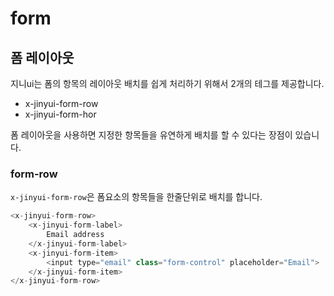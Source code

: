 # form

## 폼 레이아웃
지니ui는 폼의 항목의 레이아웃 배치를 쉽게 처리하기 위해서 2개의 테그를 제공합니다.
* x-jinyui-form-row
* x-jinyui-form-hor

폼 레이아웃을 사용하면 지정한 항목들을 유연하게 배치를 할 수 있다는 장점이 있습니다.

### form-row
`x-jinyui-form-row`은 폼요소의 항목들을 한줄단위로 배치를 합니다.

```php
<x-jinyui-form-row>
    <x-jinyui-form-label>
        Email address
    </x-jinyui-form-label>
    <x-jinyui-form-item>
        <input type="email" class="form-control" placeholder="Email">
    </x-jinyui-form-item>
</x-jinyui-form-row>
```



